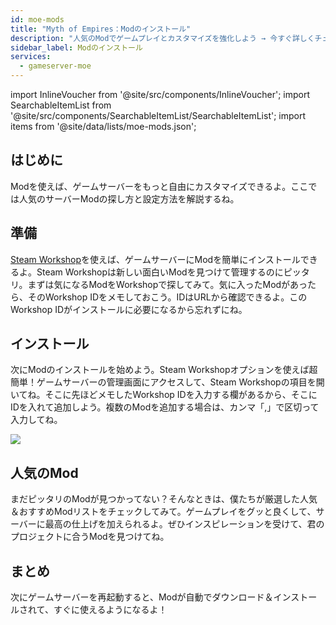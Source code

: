 ```yaml
---
id: moe-mods
title: "Myth of Empires：Modのインストール"
description: "人気のModでゲームプレイとカスタマイズを強化しよう → 今すぐ詳しくチェック"
sidebar_label: Modのインストール
services:
  - gameserver-moe
---
```


import InlineVoucher from '@site/src/components/InlineVoucher';
import SearchableItemList from '@site/src/components/SearchableItemList/SearchableItemList';
import items from '@site/data/lists/moe-mods.json';

## はじめに

Modを使えば、ゲームサーバーをもっと自由にカスタマイズできるよ。ここでは人気のサーバーModの探し方と設定方法を解説するね。

<InlineVoucher />

## 準備

[Steam Workshop](https://steamcommunity.com/app/221100/workshop/)を使えば、ゲームサーバーにModを簡単にインストールできるよ。Steam Workshopは新しい面白いModを見つけて管理するのにピッタリ。まずは気になるModをWorkshopで探してみて。気に入ったModがあったら、そのWorkshop IDをメモしておこう。IDはURLから確認できるよ。このWorkshop IDがインストールに必要になるから忘れずにね。

## インストール

次にModのインストールを始めよう。Steam Workshopオプションを使えば超簡単！ゲームサーバーの管理画面にアクセスして、Steam Workshopの項目を開いてね。そこに先ほどメモしたWorkshop IDを入力する欄があるから、そこにIDを入れて追加しよう。複数のModを追加する場合は、カンマ「,」で区切って入力してね。

![](https://screensaver01.zap-hosting.com/index.php/s/MwT4zCxtJ3Jo6Md/preview)

## 人気のMod

まだピッタリのModが見つかってない？そんなときは、僕たちが厳選した人気＆おすすめModリストをチェックしてみて。ゲームプレイをグッと良くして、サーバーに最高の仕上げを加えられるよ。ぜひインスピレーションを受けて、君のプロジェクトに合うModを見つけてね。

<SearchableItemList items={items} />

## まとめ

次にゲームサーバーを再起動すると、Modが自動でダウンロード＆インストールされて、すぐに使えるようになるよ！

<InlineVoucher />